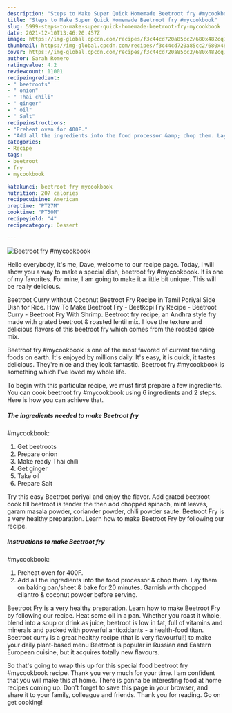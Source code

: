 ```yaml
---
description: "Steps to Make Super Quick Homemade Beetroot fry #mycookbook"
title: "Steps to Make Super Quick Homemade Beetroot fry #mycookbook"
slug: 5999-steps-to-make-super-quick-homemade-beetroot-fry-mycookbook
date: 2021-12-10T13:46:20.457Z
image: https://img-global.cpcdn.com/recipes/f3c44cd720a85cc2/680x482cq70/beetroot-fry-mycookbook-recipe-main-photo.jpg
thumbnail: https://img-global.cpcdn.com/recipes/f3c44cd720a85cc2/680x482cq70/beetroot-fry-mycookbook-recipe-main-photo.jpg
cover: https://img-global.cpcdn.com/recipes/f3c44cd720a85cc2/680x482cq70/beetroot-fry-mycookbook-recipe-main-photo.jpg
author: Sarah Romero
ratingvalue: 4.2
reviewcount: 11001
recipeingredient:
- " beetroots"
- " onion"
- " Thai chili"
- " ginger"
- " oil"
- " Salt"
recipeinstructions:
- "Preheat oven for 400F."
- "Add all the ingredients into the food processor &amp; chop them. Lay them on baking pan/sheet &amp; bake for 20 minutes. Garnish with chopped cilantro &amp; coconut powder before serving."
categories:
- Recipe
tags:
- beetroot
- fry
- mycookbook

katakunci: beetroot fry mycookbook 
nutrition: 207 calories
recipecuisine: American
preptime: "PT27M"
cooktime: "PT50M"
recipeyield: "4"
recipecategory: Dessert

---
```



![Beetroot fry
#mycookbook](https://img-global.cpcdn.com/recipes/f3c44cd720a85cc2/680x482cq70/beetroot-fry-mycookbook-recipe-main-photo.jpg)

Hello everybody, it's me, Dave, welcome to our recipe page. Today, I will show you a way to make a special dish, beetroot fry
#mycookbook. It is one of my favorites. For mine, I am going to make it a little bit unique. This will be really delicious.

Beetroot Curry without Coconut Beetroot Fry Recipe in Tamil Poriyal Side Dish for Rice. How To Make Beetroot Fry - Beetkopi Fry Recipe - Beetroot Curry - Beetroot Fry With Shrimp. Beetroot fry recipe, an Andhra style fry made with grated beetroot &amp; roasted lentil mix. I love the texture and delicious flavors of this beetroot fry which comes from the roasted spice mix.

Beetroot fry
#mycookbook is one of the most favored of current trending foods on earth. It's enjoyed by millions daily. It's easy, it is quick, it tastes delicious. They're nice and they look fantastic. Beetroot fry
#mycookbook is something which I've loved my whole life.


To begin with this particular recipe, we must first prepare a few ingredients. You can cook beetroot fry
#mycookbook using 6 ingredients and 2 steps. Here is how you can achieve that.

<!--inarticleads1-->

##### The ingredients needed to make Beetroot fry
#mycookbook:

1. Get  beetroots
1. Prepare  onion
1. Make ready  Thai chili
1. Get  ginger
1. Take  oil
1. Prepare  Salt


Try this easy Beetroot poriyal and enjoy the flavor. Add grated beetroot cook till beetroot is tender the then add chopped spinach, mint leaves, garam masala powder, coriander powder, chili powder saute. Beetroot Fry is a very healthy preparation. Learn how to make Beetroot Fry by following our recipe. 

<!--inarticleads2-->

##### Instructions to make Beetroot fry
#mycookbook:

1. Preheat oven for 400F.
1. Add all the ingredients into the food processor &amp; chop them. Lay them on baking pan/sheet &amp; bake for 20 minutes. Garnish with chopped cilantro &amp; coconut powder before serving.


Beetroot Fry is a very healthy preparation. Learn how to make Beetroot Fry by following our recipe. Heat some oil in a pan. Whether you roast it whole, blend into a soup or drink as juice, beetroot is low in fat, full of vitamins and minerals and packed with powerful antioxidants - a health-food titan. Beetroot curry is a great healthy recipe (that is very flavourful!) to make your daily plant-based menu Beetroot is popular in Russian and Eastern European cuisine, but it acquires totally new flavours. 

So that's going to wrap this up for this special food beetroot fry
#mycookbook recipe. Thank you very much for your time. I am confident that you will make this at home. There is gonna be interesting food at home recipes coming up. Don't forget to save this page in your browser, and share it to your family, colleague and friends. Thank you for reading. Go on get cooking!
